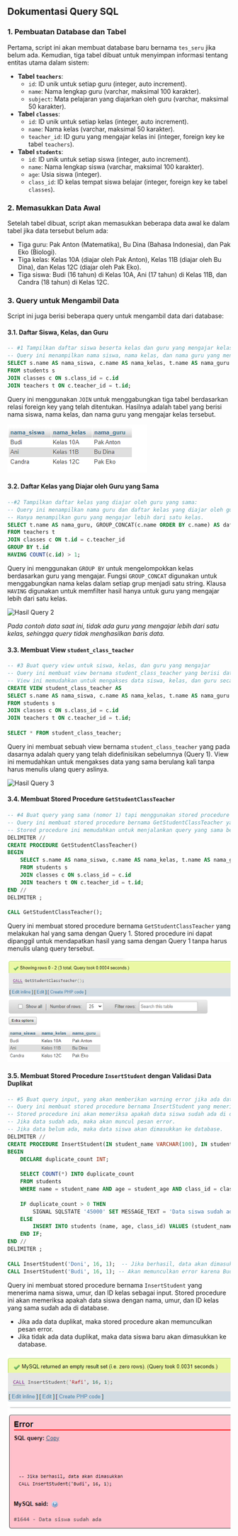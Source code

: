 ## Dokumentasi Query SQL

### 1. Pembuatan Database dan Tabel

Pertama, script ini akan membuat database baru bernama `tes_seru` jika belum ada. Kemudian, tiga tabel dibuat untuk menyimpan informasi tentang entitas utama dalam sistem:

* **Tabel `teachers`**:
    * `id`: ID unik untuk setiap guru (integer, auto increment).
    * `name`: Nama lengkap guru (varchar, maksimal 100 karakter).
    * `subject`: Mata pelajaran yang diajarkan oleh guru (varchar, maksimal 50 karakter).
* **Tabel `classes`**:
    * `id`: ID unik untuk setiap kelas (integer, auto increment).
    * `name`: Nama kelas (varchar, maksimal 50 karakter).
    * `teacher_id`: ID guru yang mengajar kelas ini (integer, foreign key ke tabel `teachers`).
* **Tabel `students`**:
    * `id`: ID unik untuk setiap siswa (integer, auto increment).
    * `name`: Nama lengkap siswa (varchar, maksimal 100 karakter).
    * `age`: Usia siswa (integer).
    * `class_id`: ID kelas tempat siswa belajar (integer, foreign key ke tabel `classes`).

### 2. Memasukkan Data Awal

Setelah tabel dibuat, script akan memasukkan beberapa data awal ke dalam tabel jika data tersebut belum ada:

* Tiga guru: Pak Anton (Matematika), Bu Dina (Bahasa Indonesia), dan Pak Eko (Biologi).
* Tiga kelas: Kelas 10A (diajar oleh Pak Anton), Kelas 11B (diajar oleh Bu Dina), dan Kelas 12C (diajar oleh Pak Eko).
* Tiga siswa: Budi (16 tahun) di Kelas 10A, Ani (17 tahun) di Kelas 11B, dan Candra (18 tahun) di Kelas 12C.

### 3. Query untuk Mengambil Data

Script ini juga berisi beberapa query untuk mengambil data dari database:

#### 3.1. Daftar Siswa, Kelas, dan Guru

```sql
-- #1 Tampilkan daftar siswa beserta kelas dan guru yang mengajar kelas tersebut
-- Query ini menampilkan nama siswa, nama kelas, dan nama guru yang mengajar kelas tersebut.
SELECT s.name AS nama_siswa, c.name AS nama_kelas, t.name AS nama_guru
FROM students s
JOIN classes c ON s.class_id = c.id
JOIN teachers t ON c.teacher_id = t.id;
```

Query ini menggunakan `JOIN` untuk menggabungkan tiga tabel berdasarkan relasi foreign key yang telah ditentukan. Hasilnya adalah tabel yang berisi nama siswa, nama kelas, dan nama guru yang mengajar kelas tersebut.

![Hasil Query 1](./sql1res.png)

#### 3.2. Daftar Kelas yang Diajar oleh Guru yang Sama

```sql
--#2 Tampilkan daftar kelas yang diajar oleh guru yang sama:
-- Query ini menampilkan nama guru dan daftar kelas yang diajar oleh guru tersebut.
-- Hanya menampilkan guru yang mengajar lebih dari satu kelas.
SELECT t.name AS nama_guru, GROUP_CONCAT(c.name ORDER BY c.name) AS daftar_kelas
FROM teachers t
JOIN classes c ON t.id = c.teacher_id
GROUP BY t.id
HAVING COUNT(c.id) > 1;
```

Query ini menggunakan `GROUP BY` untuk mengelompokkan kelas berdasarkan guru yang mengajar. Fungsi `GROUP_CONCAT` digunakan untuk menggabungkan nama kelas dalam setiap grup menjadi satu string. Klausa `HAVING` digunakan untuk memfilter hasil hanya untuk guru yang mengajar lebih dari satu kelas.

![Hasil Query 2](./sqlres2.png)

*Pada contoh data saat ini, tidak ada guru yang mengajar lebih dari satu kelas, sehingga query tidak menghasilkan baris data.*

#### 3.3. Membuat View `student_class_teacher`

```sql
-- #3 Buat query view untuk siswa, kelas, dan guru yang mengajar
-- Query ini membuat view bernama student_class_teacher yang berisi data siswa, kelas, dan guru yang mengajar.
-- View ini memudahkan untuk mengakses data siswa, kelas, dan guru secara bersamaan.
CREATE VIEW student_class_teacher AS
SELECT s.name AS nama_siswa, c.name AS nama_kelas, t.name AS nama_guru
FROM students s
JOIN classes c ON s.class_id = c.id
JOIN teachers t ON c.teacher_id = t.id;

SELECT * FROM student_class_teacher;
```

Query ini membuat sebuah view bernama `student_class_teacher` yang pada dasarnya adalah query yang telah didefinisikan sebelumnya (Query 1). View ini memudahkan untuk mengakses data yang sama berulang kali tanpa harus menulis ulang query aslinya.

![Hasil Query 3](./sqlres3.png)

#### 3.4. Membuat Stored Procedure `GetStudentClassTeacher`

```sql
-- #4 Buat query yang sama (nomor 1) tapi menggunakan stored procedure
-- Query ini membuat stored procedure bernama GetStudentClassTeacher yang melakukan hal yang sama dengan query nomor 1.
-- Stored procedure ini memudahkan untuk menjalankan query yang sama berulang kali tanpa harus menulis ulang query tersebut.
DELIMITER //
CREATE PROCEDURE GetStudentClassTeacher()
BEGIN
    SELECT s.name AS nama_siswa, c.name AS nama_kelas, t.name AS nama_guru
    FROM students s
    JOIN classes c ON s.class_id = c.id
    JOIN teachers t ON c.teacher_id = t.id;
END //
DELIMITER ;

CALL GetStudentClassTeacher();
```

Query ini membuat stored procedure bernama `GetStudentClassTeacher` yang melakukan hal yang sama dengan Query 1. Stored procedure ini dapat dipanggil untuk mendapatkan hasil yang sama dengan Query 1 tanpa harus menulis ulang query tersebut.

![Hasil Query 4](./sqlres4.png)

#### 3.5. Membuat Stored Procedure `InsertStudent` dengan Validasi Data Duplikat

```sql
-- #5 Buat query input, yang akan memberikan warning error jika ada data yang sama pernah masuk (contoh untuk tabel siswa)
-- Query ini membuat stored procedure bernama InsertStudent yang menerima nama siswa, umur, dan id kelas sebagai input.
-- Stored procedure ini akan memeriksa apakah data siswa sudah ada di database.
-- Jika data sudah ada, maka akan muncul pesan error.
-- Jika data belum ada, maka data siswa akan dimasukkan ke database.
DELIMITER //
CREATE PROCEDURE InsertStudent(IN student_name VARCHAR(100), IN student_age INT, IN class_id INT)
BEGIN
    DECLARE duplicate_count INT;

    SELECT COUNT(*) INTO duplicate_count
    FROM students
    WHERE name = student_name AND age = student_age AND class_id = class_id;

    IF duplicate_count > 0 THEN
        SIGNAL SQLSTATE '45000' SET MESSAGE_TEXT = 'Data siswa sudah ada';
    ELSE
        INSERT INTO students (name, age, class_id) VALUES (student_name, student_age, class_id);
    END IF;
END //
DELIMITER ;

CALL InsertStudent('Doni', 16, 1);  -- Jika berhasil, data akan dimasukkan
CALL InsertStudent('Budi', 16, 1); -- Akan memunculkan error karena Budi sudah ada di Kelas 10A
```

Query ini membuat stored procedure bernama `InsertStudent` yang menerima nama siswa, umur, dan ID kelas sebagai input. Stored procedure ini akan memeriksa apakah data siswa dengan nama, umur, dan ID kelas yang sama sudah ada di database. 
* Jika ada data duplikat, maka stored procedure akan memunculkan pesan error. 
* Jika tidak ada data duplikat, maka data siswa baru akan dimasukkan ke database.

![Hasil Query 5 (Berhasil)](./sqlres5succ.png)
![Hasil Query 5 (Error)](./sqlres5err.png)

